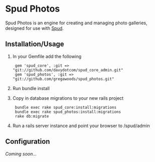 # Spud Photos

Spud Photos is an engine for creating and managing photo galleries, designed for use with [Spud][1].

## Installation/Usage

1. In your Gemfile add the following

		gem 'spud_core', :git => "git://github.com/davydotcom/spud_core_admin.git"
		gem 'spud_photos', :git => "git://github.com/gregawoods/spud_photos.git"

2. Run bundle install
3. Copy in database migrations to your new rails project

		bundle exec rake spud_core:install:migrations
		bundle exec rake spud_photos:install:migrations
		rake db:migrate

4. Run a rails server instance and point your browser to /spud/admin

## Configuration

_Coming soon..._

[1]:https://github.com/davydotcom/spud_core_admin
